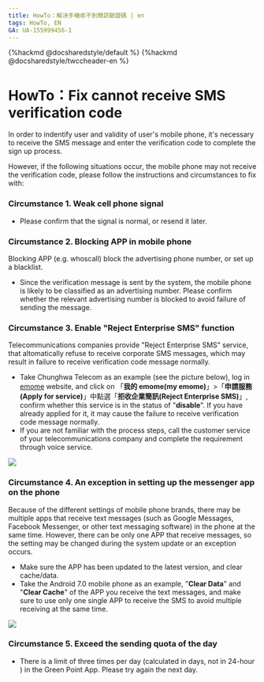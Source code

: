 ```yaml
---
title: HowTo：解決手機收不到簡訊驗證碼 | en
tags: HowTo, EN
GA: UA-155999456-1
---
```


{%hackmd @docsharedstyle/default %}
{%hackmd @docsharedstyle/twccheader-en %}

# HowTo：Fix cannot receive SMS verification code

In order to indentify user and validity of user's mobile phone, it's necessary to receive the SMS message and enter the verification code to complete the sign up process. 

However, if the following situations occur, the mobile phone may not receive the verification code, please follow the instructions and circumstances to fix with:

### Circumstance 1. Weak cell phone signal
 
- Please confirm that the signal is normal, or resend it later.

### Circumstance 2. Blocking APP in mobile phone 

Blocking APP (e.g. whoscall) block the advertising phone number, or set up a blacklist.

- Since the verification message is sent by the system, the mobile phone is likely to be classified as an advertising number. Please confirm whether the relevant advertising number is blocked to avoid failure of sending the message.

### Circumstance 3. Enable "Reject Enterprise SMS" function

Telecommunications companies provide "Reject Enterprise SMS" service, that altomatically refuse to receive corporate SMS messages, which may result in failure to receive verification code message normally.
- Take Chunghwa Telecom as an example (see the picture below), log in [emome](https://www.emome.net/) website, and click on 「**我的 emome(my emome)**」>「**申請服務(Apply for service)**」中點選「**拒收企業簡訊(Reject Enterprise SMS)**」, confirm whether this service is in the status of "**disable**". If you have already applied for it, it may cause the failure to receive verification code message normally.
- If you are not familiar with the process steps, call the customer service of your telecommunications company and complete the requirement through voice service.
 
![](https://cos.twcc.ai/SYS-MANUAL/uploads/upload_b5225af922737d34cbf6b6aec66ee43f.png)


### Circumstance 4. An exception in setting up the messenger app on the phone

Because of the different settings of mobile phone brands, there may be multiple apps that receive text messages (such as Google Messages, Facebook Messenger, or other text messaging software) in the phone at the same time. However, there can be only one APP that receive messages, so the setting may be changed during the system update or an exception occurs. 

- Make sure the APP has been updated to the latest version, and clear cache/data. 
- Take the Android 7.0 mobile phone as an example,   "**Clear Data**" and "**Clear Cache**" of the APP you receive the text messages, and make sure to use only one single APP to receive the SMS to avoid multiple receiving at the same time.

![](https://cos.twcc.ai/SYS-MANUAL/uploads/upload_02eacf67c3cd61404323a63f03a30cdd.png)

### Circumstance 5. Exceed the sending quota of the day

- There is a limit of three times per day (calculated in days, not in 24-hour ) in the Green Point App. Please try again the next day.
